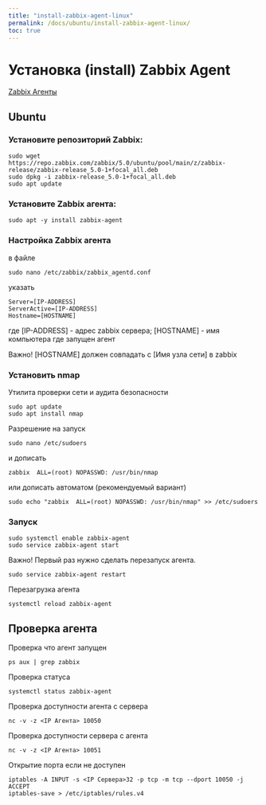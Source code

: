 ```yaml
---
title: "install-zabbix-agent-linux"
permalink: /docs/ubuntu/install-zabbix-agent-linux/
toc: true
---
```


# Установка (install) Zabbix Agent

[Zabbix Агенты](https://www.zabbix.com/ru/download_agents)

## Ubuntu

### Установите репозиторий Zabbix:
```
sudo wget https://repo.zabbix.com/zabbix/5.0/ubuntu/pool/main/z/zabbix-release/zabbix-release_5.0-1+focal_all.deb
sudo dpkg -i zabbix-release_5.0-1+focal_all.deb
sudo apt update
```

### Установите Zabbix агента:
```
sudo apt -y install zabbix-agent
```

### Настройка Zabbix агента
в файле
```
sudo nano /etc/zabbix/zabbix_agentd.conf
```
указать
```
Server=[IP-ADDRESS]
ServerActive=[IP-ADDRESS]
Hostname=[HOSTNAME]
```
где [IP-ADDRESS] - адрес zabbix сервера;
    [HOSTNAME]   - имя компьютера где запущен агент

Важно! [HOSTNAME] должен совпадать с [Имя узла сети] в zabbix

### Установить nmap
Утилита проверки сети и аудита безопасности
```
sudo apt update
sudo apt install nmap
```
Разрешение на запуск
```
sudo nano /etc/sudoers
```
и дописать
```
zabbix  ALL=(root) NOPASSWD: /usr/bin/nmap
```
или дописать автоматом (рекомендуемый вариант)
```
sudo echo "zabbix  ALL=(root) NOPASSWD: /usr/bin/nmap" >> /etc/sudoers
```

### Запуск
```
sudo systemctl enable zabbix-agent
sudo service zabbix-agent start
```

Важно! Первый раз нужно сделать перезапуск агента.
```
sudo service zabbix-agent restart
```

Перезагрузка агента
```
systemctl reload zabbix-agent
```

## Проверка агента

Проверка что агент запущен
```
ps aux | grep zabbix
```

Проверка статуса
```
systemctl status zabbix-agent
```

Проверка доступности агента с сервера
```
nc -v -z <IP Агента> 10050
```

Проверка доступности сервера с агента
```
nc -v -z <IP Агента> 10051
```

Открытие порта если не доступен
```
iptables -A INPUT -s <IP Сервера>32 -p tcp -m tcp --dport 10050 -j ACCEPT
iptables-save > /etc/iptables/rules.v4
```
